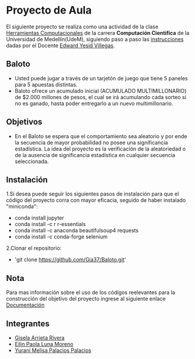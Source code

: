 # Proyecto de Aula 

El siguiente proyecto se realiza como una actividad de la clase [Herramientas Computacionales](https://github.com/cosmoscalibur/herramientas_computacionales) de la carrera **Computación Científica** de la Universidad de Medellín(UdeM), siguiendo paso a paso las [instrucciones](https://github.com/cosmoscalibur/herramientas_computacionales/tree/master/Proyecto) dadas por el Docente [Edward Yesid Villegas](https://github.com/cosmoscalibur).

## Baloto

* Usted puede jugar a través de un tarjetón de juego que tiene 5 paneles para 5 apuestas distintas.  
* Baloto ofrece un acumulado inicial (ACUMULADO MULTIMILLONARIO) de $2.000 millones de pesos, el cual se irá acumulando cada sorteo si no es ganado, hasta poder entregarlo a un nuevo multimillonario.  

## Objetivos

* En el Baloto se espera que el comportamiento sea aleatorio y por ende la secuencia de mayor probabilidad no posee una significancia estadística. La idea del proyecto es la verificación de la aleatoriedad o de la ausencia de significancia estadística en cualquier secuencia seleccionada.

## Instalación

1.Si desea puede seguir los siguientes pasos de instalación para que el código del proyecto corra con mayor eficacia, seguido de haber instalado "miniconda":  

* conda install jupyter
* conda install -c r r-essentials
* conda install -c anaconda beautifulsoup4 requests
* conda install -c conda-forge selenium   
    
2.Clonar el repositorio:  
* 'git clone https://github.com/Gia37/Baloto.git'

## Nota 
Para mas información sobre el uso de los códigos reelevantes para la construcción del objetivo del proyecto ingrese al siguiente enlace [Documentación](https://github.com/Gia37/Baloto/blob/master/Documentaci%C3%B3n.ipynb)

## Integrantes

* [Gisela Arrieta Rivera](https://github.com/Gia37 "Cuenta de GitHub Gisela Arrieta")  
* [Eilin Paola Luna Moreno](https://github.com/eilinluna16 "Cuenta de GitHub Eilin Luna")
* [Yurani Melisa Palacios Palacios](https://github.com/99YuraniPalacios "Cuenta de GitHub Yurani Palacios")